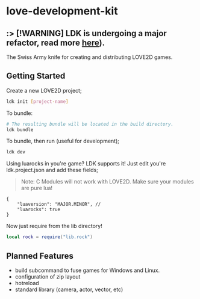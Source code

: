 # love-development-kit

## :> [!WARNING] LDK is undergoing a major refactor, read more [here](./doc/0.3-REFACTOR.md)).

The Swiss Army knife for creating and distributing LOVE2D games.

## Getting Started

Create a new LOVE2D project;
```sh
ldk init [project-name]
```

To bundle:

```bash
# The resulting bundle will be located in the build directory.
ldk bundle
```

To bundle, then run (useful for development);
```sh
ldk dev
```

Using luarocks in you're game? LDK supports it!
Just edit you're ldk.project.json and add these fields;
> Note: C Modules will not work with LOVE2D. Make sure your modules are pure lua!
```jsonc
{
    "luaversion": "MAJOR.MINOR", //
    "luarocks": true
}
```

Now just require from the lib directory!
```lua
local rock = require("lib.rock")
```

## Planned Features

* build subcommand to fuse games for Windows and Linux.
* configuration of zip layout
* hotreload
* standard library (camera, actor, vector, etc)

